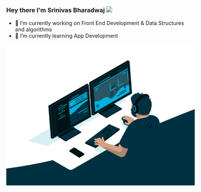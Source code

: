 ###  Hey there I'm Srinivas Bharadwaj <img src="https://raw.githubusercontent.com/MartinHeinz/MartinHeinz/master/wave.gif" width="30px">




- 🔭 I’m currently working on Front End Development & Data Structures and algorithms 
- 🌱 I’m currently learning App Development
 
 
 ![](code.gif)


<!--
**srini1212/srini1212** is a ✨ _special_ ✨ repository because its `README.md` (this file) appears on your GitHub profile.


